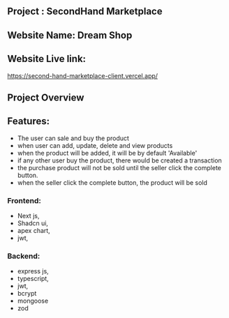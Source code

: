 ## Project : SecondHand Marketplace

## Website Name: Dream Shop

## Website Live link:

<https://second-hand-marketplace-client.vercel.app/>

## Project Overview

## Features:

- The user can sale and buy the product
- when user can add, update, delete and view products
- when the product will be added, it will be by default 'Available'
- if any other user buy the product, there would be created a transaction
- the purchase product will not be sold until the seller click the complete button.
- when the seller click the complete button, the product will be sold

### Frontend:

- Next js,
- Shadcn ui,
- apex chart,
- jwt,

### Backend:

- express js,
- typescript,
- jwt,
- bcrypt
- mongoose
- zod
